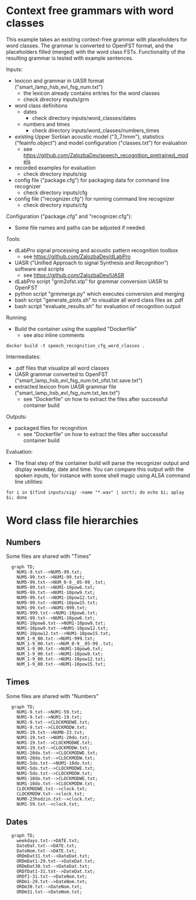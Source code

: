 # Context free grammars with word classes

This example takes an existing context-free grammar with placeholders for word classes. The grammar is
converted to OpenFST format, and the placeholders filled (merged) with the word class FSTs. Functionality
of the resulting grammar is tested with example sentences.

Inputs:

* lexicon and grammar in UASR format ("smart_lamp_hsb_evl_fsg_num.txt")
    * the lexicon already contains entries for the word classes
    * check directory inputs/grm
* word class definitions
    * dates
        * check directory inputs/word_classes/dates
    * numbers and times
        * check directory inputs/word_classes/numbers_times 
* existing Upper Sorbian acoustic model ("3_7.hmm"), statistics ("feainfo.object") and model configuration ("classes.txt") for evaluation
    * see https://github.com/ZalozbaDev/speech_recognition_pretrained_models
* recorded examples for evaluation
    * check directory inputs/sig
* config file ("package.cfg") for packaging data for command line recognizer
    * check directory inputs/cfg
* config file ("recognizer.cfg") for running command line recognizer
    * check directory inputs/cfg

Configuration ("package.cfg" and "recognizer.cfg"):

* Some file names and paths can be adjusted if needed.
    
Tools:

* dLabPro signal processing and acoustic pattern recognition toolbox
    * see https://github.com/ZalozbaDev/dLabPro
* UASR ("Unified Approach to signal Synthesis and Recognition") software and scripts
    * see https://github.com/ZalozbaDev/UASR
* dLabPro script "grm2ofst.xtp" for grammar conversion UASR to OpenFST
* python script "grmmerge.py" which executes conversion and merging
* bash script "generate_plots.sh" to visualize all word class files as .pdf
* bash script "evaluate_results.sh" for evaluation of recognition output

Running:

* Build the container using the supplied "Dockerfile"
    * see also inline comments
    
```console
docker build -t speech_recognition_cfg_word_classes .
```

Intermediates:

* .pdf files that visualize all word classes
* UASR grammar converted to OpenFST ("smart_lamp_hsb_evl_fsg_num.txt_ofst.txt.save.txt")
* extracted lexicon from UASR grammar file ("smart_lamp_hsb_evl_fsg_num.txt_lex.txt")
    * see "Dockerfile" on how to extract the files after successful container build

Outputs:

* packaged files for recognition
	* see "Dockerfile" on how to extract the files after successful container build

Evaluation:

* The final step of the container build will parse the recognizer output and display weekday, date and time.
You can compare this output with the spoken inputs, for instance with some shell magic using ALSA command line utilities:

```console
for i in $(find inputs/sig/ -name "*.wav" | sort); do echo $i; aplay $i; done
```

# Word class file hierarchies

## Numbers

Some files are shared with "Times"

```mermaid
  graph TD;
    NUM1-9.txt-->NUM5-99.txt;
    NUM5-99.txt-->NUM1-99.txt;
    NUM5-99.txt-->NUM_0-9__05-99_.txt;
    NUM5-99.txt-->NUM1-10pow6.txt;
    NUM5-99.txt-->NUM1-10pow9.txt;
    NUM5-99.txt-->NUM1-10pow12.txt;
    NUM5-99.txt-->NUM1-10pow15.txt;
    NUM1-99.txt-->NUM1-999.txt;
    NUM1-999.txt-->NUM1-10pow6.txt;
    NUM1-99.txt-->NUM1-10pow6.txt;
    NUM1-10pow6.txt-->NUM1-10pow9.txt;
    NUM1-10pow9.txt-->NUM1-10pow12.txt;
    NUM1-10pow12.txt-->NUM1-10pow15.txt;
    NUM_1-9_00.txt-->NUM1-999.txt;
    NUM_1-9_00.txt-->NUM_0-9__05-99_.txt;
    NUM_1-9_00.txt-->NUM1-10pow6.txt;
    NUM_1-9_00.txt-->NUM1-10pow9.txt;
    NUM_1-9_00.txt-->NUM1-10pow12.txt;
    NUM_1-9_00.txt-->NUM1-10pow15.txt;
```

## Times

Some files are shared with "Numbers"


```mermaid
  graph TD;
    NUM1-9.txt-->NUM1-59.txt;
    NUM1-9.txt-->NUM1-19.txt;
    NUM1-9.txt-->CLOCKMODWE.txt;
    NUM1-9.txt-->CLOCKMODW.txt;
    NUM1-19.txt-->NUM0-23.txt;
    NUM1-19.txt-->NUM1-20do.txt;
    NUM1-19.txt-->CLOCKMODWE.txt;
    NUM1-19.txt-->CLOCKMODW.txt;
    NUM1-20do.txt-->CLOCKMODWE.txt;
    NUM1-20do.txt-->CLOCKMODW.txt;
    NUM1-5do.txt-->NUM1-10do.txt;
    NUM1-5do.txt-->CLOCKMODWE.txt;
    NUM1-5do.txt-->CLOCKMODW.txt;
    NUM1-10do.txt-->CLOCKMODWE.txt;
    NUM1-10do.txt-->CLOCKMODW.txt;
    CLOCKMODWE.txt-->clock.txt;
    CLOCKMODW.txt-->clock.txt;
    NUM0-23hodzin.txt-->clock.txt;
    NUM1-59.txt-->clock.txt;
```

## Dates

```mermaid
  graph TD;
    weekdays.txt-->DATE.txt;
    DateDat.txt-->DATE.txt;
    DateNom.txt-->DATE.txt;
    ORDmDat31.txt-->DateDat.txt;
    ORDmDat1-29.txt-->DateDat.txt;
    ORDmDat30.txt-->DateDat.txt;
    ORDfDat1-31.txt-->DateDat.txt;
    ORDf1-31.txt-->DateNom.txt;
    ORDm1-29.txt-->DateNom.txt;
    ORDm30.txt-->DateNom.txt;
    ORDm31.txt-->DateNom.txt;
```
